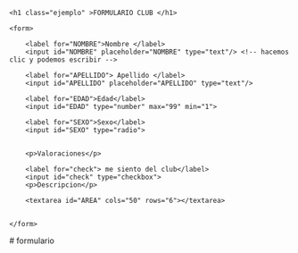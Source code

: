 <!DOCTYPE html>
<html lang="en">
<head>
    <meta charset="UTF-8">
    <link rel="stylesheet" href="formulario.css">
    <title>Document</title>
</head>
<body>

    
        
    <h1 class="ejemplo" >FORMULARIO CLUB </h1>

    <form>
       
        <label for="NOMBRE">Nombre </label>
        <input id="NOMBRE" placeholder="NOMBRE" type="text"/> <!-- hacemos clic y podemos escribir -->
        
        <label for="APELLIDO"> Apellido </label>
        <input id="APELLIDO" placeholder="APELLIDO" type="text"/>

        <label for="EDAD">Edad</label>
        <input id="EDAD" type="number" max="99" min="1">

        <label for="SEXO">Sexo</label>
        <input id="SEXO" type="radio">


        <p>Valoraciones</p>

        <label for="check"> me siento del club</label>
        <input id="check" type="checkbox">
        <p>Descripcion</p>
       
        <textarea id="AREA" cols="50" rows="6"></textarea>

    
    </form>
    
</body>
</html># formulario
